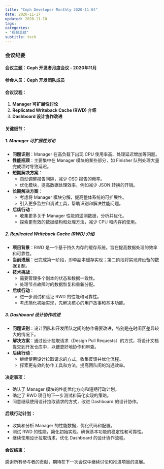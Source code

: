 ```yaml
---
title: "Ceph Developer Monthly 2020-11-04"
date: 2020-11-17
updated: 2020-11-18
tags:
categories:
- "视频总结"
subtitle: tech
---
```



### 会议纪要

#### 会议主题：Ceph 开发者月度会议 - 2020年11月

#### 参会人员：Ceph 开发团队成员

#### 会议议程：
1. **Manager 可扩展性讨论**
2. **Replicated Writeback Cache (RWD) 介绍**
3. **Dashboard 设计协作改进**

#### 关键细节：

##### 1. Manager 可扩展性讨论
- **问题识别**：Manager 在高负载下出现 CPU 使用率高、处理延迟增加等问题。
- **性能瓶颈**：主要集中在 Manager 模块的某些部分，如 Finisher 队列处理大量完成项时导致延迟。
- **短期解决方案**：
  - 自动调整报告间隔，减少 OSD 报告的频率。
  - 优化模块，提高数据处理效率，例如减少 JSON 转换的开销。
- **长期解决方案**：
  - 考虑将 Manager 模块分解，提高整体系统的可扩展性。
  - 引入更多监控和调试工具，帮助识别和解决性能问题。
- **后续行动**：
  - 收集更多关于 Manager 性能的遥测数据，分析并优化。
  - 探索更有效的数据结构和处理方法，减少 CPU 和内存的使用。

##### 2. Replicated Writeback Cache (RWD) 介绍
- **项目背景**：RWD 是一个基于持久内存的缓存系统，旨在提高数据处理的效率和可靠性。
- **当前进展**：已完成第一阶段，即单副本缓存实现；第二阶段将实现跨设备的数据复制。
- **技术挑战**：
  - 需要管理多个副本的状态和数据一致性。
  - 处理节点故障时的数据恢复和重新分配。
- **后续行动**：
  - 进一步测试和验证 RWD 的性能和可靠性。
  - 考虑简化初始实现，先解决核心的用户故事和基本功能。

##### 3. Dashboard 设计协作改进
- **问题识别**：设计团队和开发团队之间的协作需要改进，特别是在时间区差异较大的情况下。
- **解决方案**：通过设计拉取请求（Design Pull Requests）的方式，将设计文档提交到开发仓库中，以便更好地协作和审查。
- **后续行动**：
  - 继续使用设计拉取请求的方式，收集反馈并优化流程。
  - 探索更有效的协作工具和方法，提高团队间的沟通效率。

#### 决定事项：
- 确认了 Manager 模块的性能优化方向和短期行动计划。
- 确定了 RWD 项目的下一步测试和简化实现的策略。
- 同意继续使用设计拉取请求的方式，改进 Dashboard 的设计协作。

#### 后续行动计划：
- 收集和分析 Manager 的性能数据，优化代码和配置。
- 测试 RWD 的性能，简化初始实现，确保基本功能的稳定性和可靠性。
- 继续使用设计拉取请求，优化 Dashboard 的设计协作流程。

#### 会议结束：
感谢所有参与者的贡献，期待在下一次会议中继续讨论和推进项目的进展。